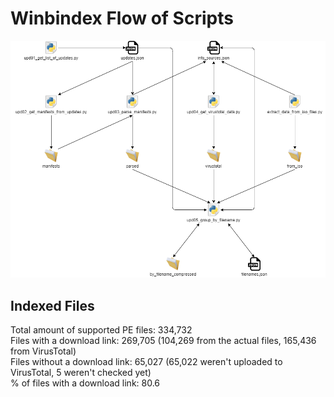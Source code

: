 # Winbindex Flow of Scripts

![winbindex-scripts-flow.png](winbindex-scripts-flow.png)

## Indexed Files

<!--FileStats-->
Total amount of supported PE files: 334,732  
Files with a download link: 269,705 (104,269 from the actual files, 165,436 from VirusTotal)  
Files without a download link: 65,027 (65,022 weren't uploaded to VirusTotal, 5 weren't checked yet)  
% of files with a download link: 80.6  
<!--/FileStats-->
